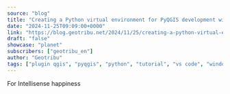 ```yaml
---
source: "blog"
title: "Creating a Python virtual environment for PyQGIS development with VS Code on Windows"
date: "2024-11-25T09:09:00+0000"
link: "https://blog.geotribu.net/2024/11/25/creating-a-python-virtual-environment-for-pyqgis-development-with-vs-code-on-windows/?utm_source=rss-feed&utm_medium=RSS&utm_campaign=feed-syndication"
draft: "false"
showcase: "planet"
subscribers: ["geotribu_en"]
author: "Geotribu"
tags: ["plugin qgis", "pyqgis", "python", "tutorial", "vs code", "windows"]
---
```


For Intellisense happiness

